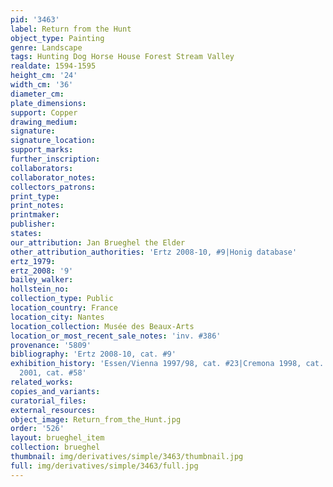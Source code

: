 ```yaml
---
pid: '3463'
label: Return from the Hunt
object_type: Painting
genre: Landscape
tags: Hunting Dog Horse House Forest Stream Valley
realdate: 1594-1595
height_cm: '24'
width_cm: '36'
diameter_cm: 
plate_dimensions: 
support: Copper
drawing_medium: 
signature: 
signature_location: 
support_marks: 
further_inscription: 
collaborators: 
collaborator_notes: 
collectors_patrons: 
print_type: 
print_notes: 
printmaker: 
publisher: 
states: 
our_attribution: Jan Brueghel the Elder
other_attribution_authorities: 'Ertz 2008-10, #9|Honig database'
ertz_1979: 
ertz_2008: '9'
bailey_walker: 
hollstein_no: 
collection_type: Public
location_country: France
location_city: Nantes
location_collection: Musée des Beaux-Arts
location_or_most_recent_sale_notes: 'inv. #386'
provenance: '5809'
bibliography: 'Ertz 2008-10, cat. #9'
exhibition_history: 'Essen/Vienna 1997/98, cat. #23|Cremona 1998, cat. #36|London/Rome
  2001, cat. #58'
related_works: 
copies_and_variants: 
curatorial_files: 
external_resources: 
object_image: Return_from_the_Hunt.jpg
order: '526'
layout: brueghel_item
collection: brueghel
thumbnail: img/derivatives/simple/3463/thumbnail.jpg
full: img/derivatives/simple/3463/full.jpg
---
```

